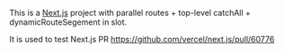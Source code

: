 This is a [Next.js](https://nextjs.org/) project with parallel routes + top-level catchAll + dynamicRouteSegement in slot.

It is used to test Next.js PR https://github.com/vercel/next.js/pull/60776
